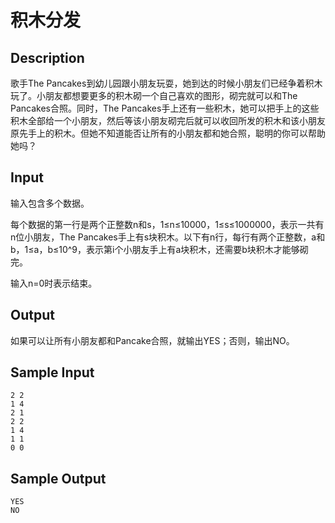# 积木分发

## Description

歌手The Pancakes到幼儿园跟小朋友玩耍，她到达的时候小朋友们已经争着积木玩了。小朋友都想要更多的积木砌一个自己喜欢的图形，砌完就可以和The Pancakes合照。同时，The Pancakes手上还有一些积木，她可以把手上的这些积木全部给一个小朋友，然后等该小朋友砌完后就可以收回所发的积木和该小朋友原先手上的积木。但她不知道能否让所有的小朋友都和她合照，聪明的你可以帮助她吗？

## Input

输入包含多个数据。

每个数据的第一行是两个正整数n和s，1≤n≤10000，1≤s≤1000000，表示一共有n位小朋友，The Pancakes手上有s块积木。以下有n行，每行有两个正整数，a和b，1≤a，b≤10^9，表示第i个小朋友手上有a块积木，还需要b块积木才能够砌完。

输入n=0时表示结束。

 

## Output

如果可以让所有小朋友都和Pancake合照，就输出YES；否则，输出NO。

## Sample Input
```
2 2
1 4
2 1
2 2
1 4
1 1
0 0
```
## Sample Output
```
YES
NO
```
